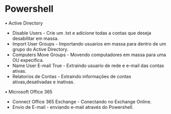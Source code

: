 # Powershell

• Active Directory

 - Disable Users - Crie um .txt e adicione todas a contas que deseja desabilitar em massa.
 - Import User Groups - Importando usuarios em massa para dentro de um grupo do Active Directory.
 - Computers Move Groups - Movendo computadores em massa para uma OU expecifica.
 - Name User E-mail True - Extraindo usuario de rede e e-mail das contas ativas.
 - Relatorios de Contas - Extraindo informações de contas ativas,desativadas e inativas.

• Microsoft Office 365

 - Connect Office 365 Exchange - Conectando no Exchange Online.
 - Envio de E-mail - enviando e-mail através do Powershell.